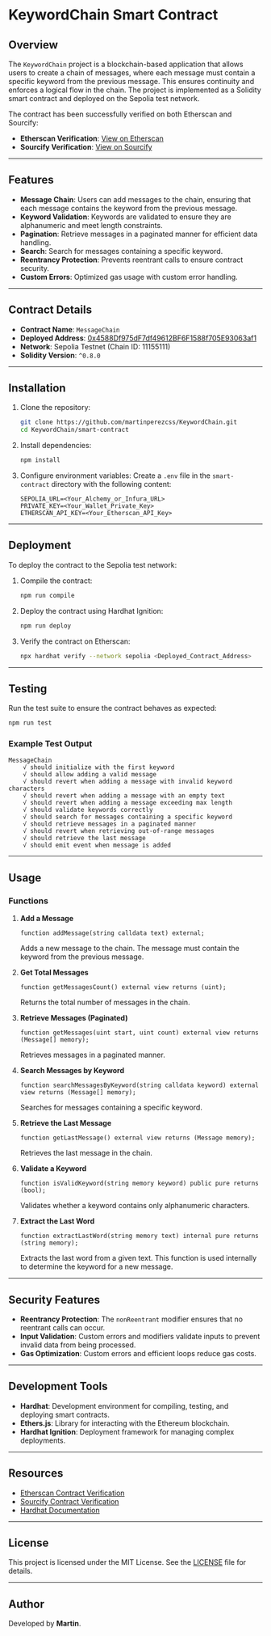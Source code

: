 # KeywordChain Smart Contract

## Overview

The `KeywordChain` project is a blockchain-based application that allows users to create a chain of messages, where each message must contain a specific keyword from the previous message. This ensures continuity and enforces a logical flow in the chain. The project is implemented as a Solidity smart contract and deployed on the Sepolia test network.

The contract has been successfully verified on both Etherscan and Sourcify:

- **Etherscan Verification**: [View on Etherscan](https://sepolia.etherscan.io/address/0xD91905FD695d566440a40080a66c18155F30cB40#code)
- **Sourcify Verification**: [View on Sourcify](https://repo.sourcify.dev/contracts/full_match/11155111/0xD91905FD695d566440a40080a66c18155F30cB40/)

---

## Features

- **Message Chain**: Users can add messages to the chain, ensuring that each message contains the keyword from the previous message.
- **Keyword Validation**: Keywords are validated to ensure they are alphanumeric and meet length constraints.
- **Pagination**: Retrieve messages in a paginated manner for efficient data handling.
- **Search**: Search for messages containing a specific keyword.
- **Reentrancy Protection**: Prevents reentrant calls to ensure contract security.
- **Custom Errors**: Optimized gas usage with custom error handling.

---

## Contract Details

- **Contract Name**: `MessageChain`
- **Deployed Address**: [0x4588Df975dF7df49612BF6F1588f705E93063af1](https://sepolia.etherscan.io/address/0x4588Df975dF7df49612BF6F1588f705E93063af1#code)
- **Network**: Sepolia Testnet (Chain ID: 11155111)
- **Solidity Version**: `^0.8.0`

---

## Installation

1. Clone the repository:
   ```bash
   git clone https://github.com/martinperezcss/KeywordChain.git
   cd KeywordChain/smart-contract
   ```

2. Install dependencies:
   ```bash
   npm install
   ```

3. Configure environment variables:
   Create a `.env` file in the `smart-contract` directory with the following content:
   ```env
   SEPOLIA_URL=<Your_Alchemy_or_Infura_URL>
   PRIVATE_KEY=<Your_Wallet_Private_Key>
   ETHERSCAN_API_KEY=<Your_Etherscan_API_Key>
   ```

---

## Deployment

To deploy the contract to the Sepolia test network:

1. Compile the contract:
   ```bash
   npm run compile
   ```

2. Deploy the contract using Hardhat Ignition:
   ```bash
   npm run deploy
   ```

3. Verify the contract on Etherscan:
   ```bash
   npx hardhat verify --network sepolia <Deployed_Contract_Address>
   ```

---

## Testing

Run the test suite to ensure the contract behaves as expected:

```bash
npm run test
```

### Example Test Output

```plaintext
MessageChain
    √ should initialize with the first keyword
    √ should allow adding a valid message
    √ should revert when adding a message with invalid keyword characters
    √ should revert when adding a message with an empty text
    √ should revert when adding a message exceeding max length
    √ should validate keywords correctly
    √ should search for messages containing a specific keyword
    √ should retrieve messages in a paginated manner
    √ should revert when retrieving out-of-range messages
    √ should retrieve the last message
    √ should emit event when message is added
```

---

## Usage

### Functions

1. **Add a Message**
   ```solidity
   function addMessage(string calldata text) external;
   ```
   Adds a new message to the chain. The message must contain the keyword from the previous message.

2. **Get Total Messages**
   ```solidity
   function getMessagesCount() external view returns (uint);
   ```
   Returns the total number of messages in the chain.

3. **Retrieve Messages (Paginated)**
   ```solidity
   function getMessages(uint start, uint count) external view returns (Message[] memory);
   ```
   Retrieves messages in a paginated manner.

4. **Search Messages by Keyword**
   ```solidity
   function searchMessagesByKeyword(string calldata keyword) external view returns (Message[] memory);
   ```
   Searches for messages containing a specific keyword.

5. **Retrieve the Last Message**
   ```solidity
   function getLastMessage() external view returns (Message memory);
   ```
   Retrieves the last message in the chain.

6. **Validate a Keyword**
   ```solidity
   function isValidKeyword(string memory keyword) public pure returns (bool);
   ```
   Validates whether a keyword contains only alphanumeric characters.

7. **Extract the Last Word**
   ```solidity
   function extractLastWord(string memory text) internal pure returns (string memory);
   ```
   Extracts the last word from a given text. This function is used internally to determine the keyword for a new message.

---

## Security Features

- **Reentrancy Protection**: The `nonReentrant` modifier ensures that no reentrant calls can occur.
- **Input Validation**: Custom errors and modifiers validate inputs to prevent invalid data from being processed.
- **Gas Optimization**: Custom errors and efficient loops reduce gas costs.

---

## Development Tools

- **Hardhat**: Development environment for compiling, testing, and deploying smart contracts.
- **Ethers.js**: Library for interacting with the Ethereum blockchain.
- **Hardhat Ignition**: Deployment framework for managing complex deployments.

---

## Resources

- [Etherscan Contract Verification](https://sepolia.etherscan.io/address/0x4588Df975dF7df49612BF6F1588f705E93063af1#code)
- [Sourcify Contract Verification](https://repo.sourcify.dev/contracts/full_match/11155111/0x4588Df975dF7df49612BF6F1588f705E93063af1/)
- [Hardhat Documentation](https://hardhat.org/docs)

---

## License

This project is licensed under the MIT License. See the [LICENSE](LICENSE) file for details.

---

## Author

Developed by **Martin**.